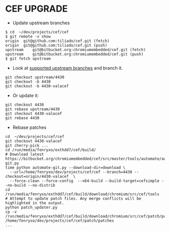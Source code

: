 CEF UPGRADE
===========

* Update upstream branches

```
$ cd  ~/dev/projects/cef/cef
$ git remote -v show
origin	git@github.com:tiliado/cef.git (fetch)
origin	git@github.com:tiliado/cef.git (push)
upstream	git@bitbucket.org:chromiumembedded/cef.git (fetch)
upstream	git@bitbucket.org:chromiumembedded/cef.git (push)
$ git fetch upstream
```

* Look at [supported upstream branches](https://bitbucket.org/chromiumembedded/cef/wiki/BranchesAndBuilding)
  and branch it.

```
git checkout upstream/4430
git checkout -b 4430
git checkout -b 4430-valacef
```

* Or update it:

```
git checkout 4430
git rebase upstream/4430
git checkout 4430-valacef
git rebase 4430
```

* Rebase patches

```
cd  ~/dev/projects/cef/cef
git checkout 4430-valacef
git cherry-pick ...
cd /run/media/fenryxo/exthdd7/cef/build/
# Download latest https://bitbucket.org/chromiumembedded/cef/src/master/tools/automate/automate-git.py
time python automate-git.py --download-dir=download \
  --url=/home/fenryxo/dev/projects/cef/cef --branch=4430 --checkout=origin/4430-valacef  \
  --force-clean --force-config  --x64-build --build-target=cefsimple --no-build --no-distrib
cd /run/media/fenryxo/exthdd7/cef/build/download/chromium/src/cef/tools
# Attempt to update patch files. Any merge conflicts will be highlighted in the output.
python patch_updater.py
cp -v /run/media/fenryxo/exthdd7/cef/build/download/chromium/src/cef/patch/patches/* /home/fenryxo/dev/projects/cef/cef/patch/patches
...
```
